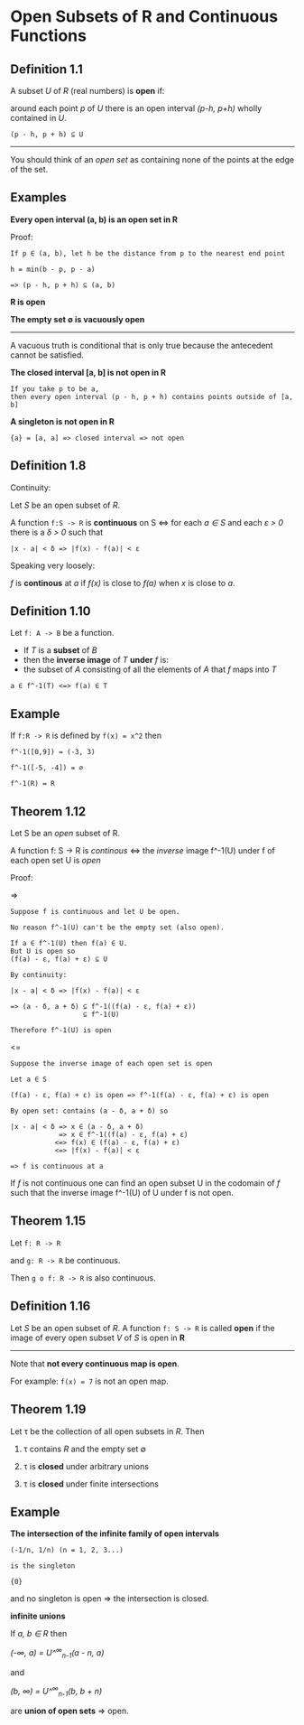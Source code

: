 # Open Subsets of R and Continuous Functions

## Definition 1.1

A subset *U* of *R* (real numbers) is **open** if:

 around each point *p* of *U* there is an open interval *(p-h, p+h)* wholly contained in *U*.

 ```
 (p - h, p + h) ⊆ U
 ```

------------------------
 You should think of an *open set* as containing none of the points at the edge of the set.

 ## Examples

 **Every open interval (a, b) is an open set in R**

 Proof:

 ```
 If p ∈ (a, b), let h be the distance from p to the nearest end point

 h = min(b - p, p - a)

 => (p - h, p + h) ⊆ (a, b)
 ```

 **R is open**

 **The empty set ∅ is vacuously open**

----------------
 A vacuous truth is  conditional that is only true because the antecedent cannot be satisfied.

 **The closed interval [a, b] is not open in R**

 ```
 If you take p to be a,
 then every open interval (p - h, p + h) contains points outside of [a, b]
 ```

 **A singleton is not open in R**

 ```
 {a} = [a, a] => closed interval => not open
 ```

## Definition 1.8

Continuity:

Let *S* be an open subset of *R*.

A function `f:S -> R` is **continuous** on S <=> for each *a ∈ S* and each *ε > 0* there is a *δ > 0* such that

```
|x - a| < δ => |f(x) - f(a)| < ε
```

Speaking very loosely:

*f* is **continous** at *a* if *f(x)* is close to *f(a)* when *x* is close to *a*.

## Definition 1.10

Let `f: A -> B` be a function.

- If *T* is a **subset** of *B*
- then the **inverse image** of *T* **under** *f* is:
- the subset of *A* consisting of all the elements of *A* that *f* maps into *T*

```
a ∈ f^-1(T) <=> f(a) ∈ T
```

## Example

If `f:R -> R` is defined by `f(x) = x^2` then

```
f^-1([0,9]) = (-3, 3)

f^-1([-5, -4]) = ∅

f^-1(R) = R
```

## Theorem 1.12

Let S be an *open* subset of R.

A function f: S -> R is *continous* <=> the *inverse* image f^-1(U) under f of each open set U is *open*

Proof:

=>

```
Suppose f is continuous and let U be open.

No reason f^-1(U) can't be the empty set (also open).

If a ∈ f^-1(U) then f(a) ∈ U.
But U is open so
(f(a) - ε, f(a) + ε) ⊆ U

By continuity:

|x - a| < δ => |f(x) - f(a)| < ε

=> (a - δ, a + δ) ⊆ f^-1((f(a) - ε, f(a) + ε))
                  ⊆ f^-1(U)

Therefore f^-1(U) is open
```

<=

```
Suppose the inverse image of each open set is open

Let a ∈ S

(f(a) - ε, f(a) + ε) is open => f^-1(f(a) - ε, f(a) + ε) is open

By open set: contains (a - δ, a + δ) so

|x - a| < δ => x ∈ (a - δ, a + δ)
            => x ∈ f^-1((f(a) - ε, f(a) + ε)
           <=> f(x) ∈ (f(a) - ε, f(a) + ε)
           <=> |f(x) - f(a)| < ε

=> f is continuous at a           
```

If *f* is not continuous one can find an open subset U in the codomain of *f* such that the inverse image f^-1(U) of U under f is not open.

## Theorem 1.15

Let `f: R -> R`

and `g: R -> R` be continuous.

Then `g o f: R -> R` is also continuous.

## Definition 1.16

Let *S* be an open subset of *R*. A function `f: S -> R` is called **open** if the image of every open subset *V* of *S* is open in **R**

-----------
Note that **not every continuous map is open**.

For example: `f(x) = 7` is not an open map.

## Theorem 1.19

Let τ be the collection of all open subsets in *R*. Then

1. τ contains *R* and the empty set ∅

2. τ is **closed** under arbitrary unions

3. τ is **closed** under finite intersections

## Example

**The intersection of the infinite family of open intervals**

```
(-1/n, 1/n) (n = 1, 2, 3...)

is the singleton

{0}
```
 and no singleton is open => the intersection is closed.

 **infinite unions**

 If *a, b ∈ R* then

 *(-∞, a) = U^<sup>∞</sup><sub>n-1</sub>(a - n, a)*

 and

*(b, ∞) = U^<sup>∞</sup><sub>n-1</sub>(b, b + n)*

are **union of open sets** => open.  

